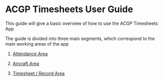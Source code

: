 # ACGP Timesheets User Guide

This guide will give a basic overview of how to use the ACGP Timesheets App

The guide is divided into three main segments, which correspond to the main working areas of the app

1. [Attendance Area](Attendance.md)

1. [Aircraft Area](Aircraft.md)

1. [Timesheet / Record Area](Timesheets.md)